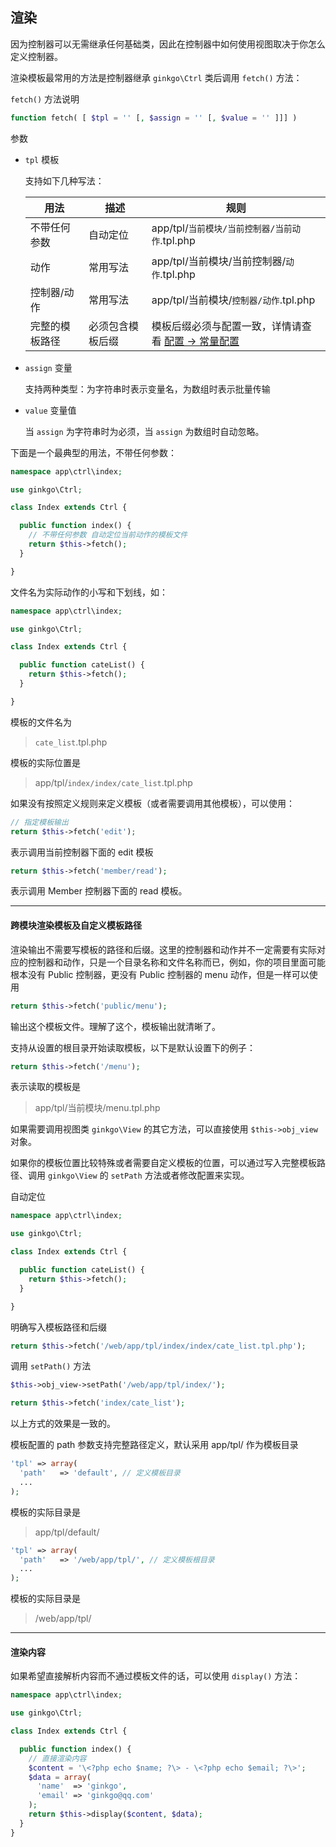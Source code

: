 ## 渲染

因为控制器可以无需继承任何基础类，因此在控制器中如何使用视图取决于你怎么定义控制器。

渲染模板最常用的方法是控制器继承 `ginkgo\Ctrl` 类后调用 `fetch()` 方法：

`fetch()` 方法说明

``` php
function fetch( [ $tpl = '' [, $assign = '' [, $value = '' ]]] )
```

参数

* `tpl` 模板

  支持如下几种写法：

  | 用法 | 描述 | 规则 |
  | - | - | - |
  | 不带任何参数 | 自动定位 | app/tpl/`当前模块/当前控制器/当前动作`.tpl.php |
  | 动作 | 常用写法 | app/tpl/当前模块/当前控制器/`动作`.tpl.php |
  | 控制器/动作 | 常用写法 | app/tpl/当前模块/`控制器/动作`.tpl.php |
  | 完整的模板路径 | 必须包含模板后缀 | 模板后缀必须与配置一致，详情请查看 [配置 -> 常量配置](../config/const.md) |

* `assign` 变量

  支持两种类型：为字符串时表示变量名，为数组时表示批量传输

* `value` 变量值

  当 `assign` 为字符串时为必须，当 `assign` 为数组时自动忽略。

下面是一个最典型的用法，不带任何参数：

``` php
namespace app\ctrl\index;

use ginkgo\Ctrl;

class Index extends Ctrl {

  public function index() {
    // 不带任何参数 自动定位当前动作的模板文件
    return $this->fetch();
  }

}
```

文件名为实际动作的小写和下划线，如：

``` php
namespace app\ctrl\index;

use ginkgo\Ctrl;

class Index extends Ctrl {

  public function cateList() {
    return $this->fetch();
  }

}
```

模板的文件名为

> `cate_list`.tpl.php

模板的实际位置是

> app/tpl/`index/index/cate_list`.tpl.php

如果没有按照定义规则来定义模板（或者需要调用其他模板），可以使用：

``` php
// 指定模板输出
return $this->fetch('edit');
```

表示调用当前控制器下面的 edit 模板

``` php
return $this->fetch('member/read');
```

表示调用 Member 控制器下面的 read 模板。

----------

#### 跨模块渲染模板及自定义模板路径

渲染输出不需要写模板的路径和后缀。这里的控制器和动作并不一定需要有实际对应的控制器和动作，只是一个目录名称和文件名称而已，例如，你的项目里面可能根本没有 Public 控制器，更没有 Public 控制器的 menu 动作，但是一样可以使用

``` php
return $this->fetch('public/menu');
```

输出这个模板文件。理解了这个，模板输出就清晰了。

支持从设置的根目录开始读取模板，以下是默认设置下的例子：

``` php
return $this->fetch('/menu');
```

表示读取的模板是

> app/tpl/当前模块/menu.tpl.php

如果需要调用视图类 `ginkgo\View` 的其它方法，可以直接使用 `$this->obj_view` 对象。

如果你的模板位置比较特殊或者需要自定义模板的位置，可以通过写入完整模板路径、调用 `ginkgo\View` 的 `setPath` 方法或者修改配置来实现。

自动定位

``` php
namespace app\ctrl\index;

use ginkgo\Ctrl;

class Index extends Ctrl {

  public function cateList() {
    return $this->fetch();
  }

}
```

明确写入模板路径和后缀

``` php
return $this->fetch('/web/app/tpl/index/index/cate_list.tpl.php');
```

调用 `setPath()` 方法

``` php
$this->obj_view->setPath('/web/app/tpl/index/');

return $this->fetch('index/cate_list');
```

以上方式的效果是一致的。

模板配置的 path 参数支持完整路径定义，默认采用 app/tpl/ 作为模板目录

``` php
'tpl' => array(
  'path'   => 'default', // 定义模板目录
  ...
);
```

模板的实际目录是

> app/tpl/default/

``` php
'tpl' => array(
  'path'   => '/web/app/tpl/', // 定义模板根目录
  ...
);
```

模板的实际目录是

> /web/app/tpl/

----------

#### 渲染内容

如果希望直接解析内容而不通过模板文件的话，可以使用 `display()` 方法：

``` php
namespace app\ctrl\index;

use ginkgo\Ctrl;

class Index extends Ctrl {

  public function index() {
    // 直接渲染内容
    $content = '\<?php echo $name; ?\> - \<?php echo $email; ?\>';
    $data = array(
      'name'  => 'ginkgo',
      'email' => 'ginkgo@qq.com'
    );
    return $this->display($content, $data);
  }
}
```
